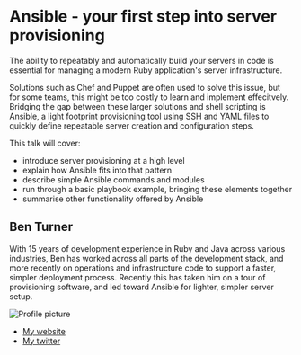 # Ansible - your first step into server provisioning

The ability to repeatably and automatically build your servers in code is essential for managing a modern Ruby application's server infrastructure.

Solutions such as Chef and Puppet are often used to solve this issue, but for some teams, this might be too costly to learn and implement effecitvely. Bridging the gap between these larger solutions and shell scripting is Ansible, a light footprint provisioning tool using SSH and YAML files to quickly define repeatable server creation and configuration steps.

This talk will cover:
* introduce server provisioning at a high level
* explain how Ansible fits into that pattern
* describe simple Ansible commands and modules
* run through a basic playbook example, bringing these elements together
* summarise other functionality offered by Ansible

## Ben Turner

With 15 years of development experience in Ruby and Java across various industries, Ben has worked across all parts of the development stack, and more recently on operations and infrastructure code to support a faster, simpler deployment process. Recently this has taken him on a tour of provisioning software, and led toward Ansible for lighter, simpler server setup.

![Profile picture](https://raw.github.com/rubyaustralia/rubyconfau-2014-cfp/master/example/profile_picture.jpg)

- [My website](http://phantomwhale.github.io/)
- [My twitter](https://twitter.com/phantomwhale)
